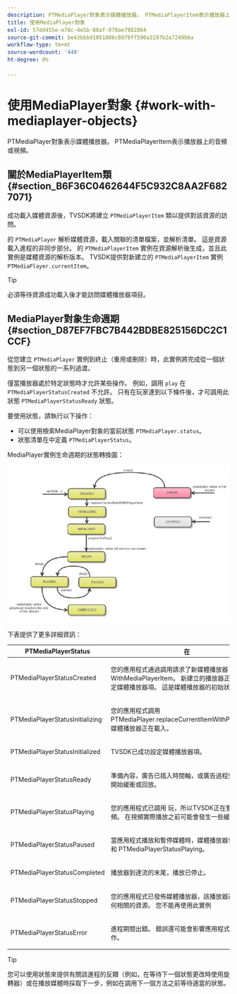 ```yaml
---
description: PTMediaPlayer對象表示媒體播放器。 PTMediaPlayerItem表示播放器上的音頻或視頻。
title: 使用MediaPlayer對象
exl-id: 57dd455e-e78c-4e5b-80af-070ae7982864
source-git-commit: be43bbbd1051886c8979ff590a3197b2a7249b6a
workflow-type: tm+mt
source-wordcount: '449'
ht-degree: 0%

---
```


# 使用MediaPlayer對象 {#work-with-mediaplayer-objects}

PTMediaPlayer對象表示媒體播放器。 PTMediaPlayerItem表示播放器上的音頻或視頻。

## 關於MediaPlayerItem類 {#section_B6F36C0462644F5C932C8AA2F6827071}

成功載入媒體資源後，TVSDK將建立 `PTMediaPlayerItem` 類以提供對該資源的訪問。

的 `PTMediaPlayer` 解析媒體資源，載入關聯的清單檔案，並解析清單。 這是資源載入進程的非同步部分。 的 `PTMediaPlayerItem` 實例在資源解析後生成，並且此實例是媒體資源的解析版本。 TVSDK提供對新建立的 `PTMediaPlayerItem` 實例 `PTMediaPlayer.currentItem`。

>[!TIP]
>
>必須等待資源成功載入後才能訪問媒體播放器項目。

## MediaPlayer對象生命週期 {#section_D87EF7FBC7B442BDBE825156DC2C1CCF}

從您建立 `PTMediaPlayer` 實例到終止（重用或刪除）時，此實例將完成從一個狀態到另一個狀態的一系列過渡。

僅當播放器處於特定狀態時才允許某些操作。 例如，調用 `play` 在 `PTMediaPlayerStatusCreated` 不允許。 只有在玩家達到以下條件後，才可調用此狀態 `PTMediaPlayerStatusReady` 狀態。

要使用狀態，請執行以下操作：

* 可以使用檢索MediaPlayer對象的當前狀態 `PTMediaPlayer.status`。
* 狀態清單在中定義 `PTMediaPlayerStatus`。

MediaPlayer實例生命週期的狀態轉換圖：
<!--<a id="fig_1C55DE3F186F4B36AFFDCDE90379534C"></a>-->

![](assets/player-state-transitions-diagram-ios2_web.png)

下表提供了更多詳細資訊：

<table id="table_426F0093E4214EA88CD72A7796B58DFD"> 
 <thead> 
  <tr> 
   <th colname="col1" class="entry"><b>PTMediaPlayerStatus</b></th> 
   <th colname="col2" class="entry"><b>在</b> </th> 
  </tr> 
 </thead>
 <tbody> 
  <tr> 
   <td colname="col1"> <p><span class="codeph"> PTMediaPlayerStatusCreated</span> </p> </td> 
   <td colname="col2"> <p>您的應用程式通過調用請求了新媒體播放器 <span class="codeph"> 播放器WithMediaPlayerItem</span>。 新建立的播放器正在等待您指定媒體播放器項。 這是媒體播放器的初始狀態。 </p> </td> 
  </tr> 
  <tr> 
   <td colname="col1"> <p> <span class="codeph"> PTMediaPlayerStatusInitializing</span> </p> </td> 
   <td colname="col2"> <p>您的應用程式調用 <span class="codeph"> PTMediaPlayer.replaceCurrentItemWithPlayerItem</span>，媒體播放器正在載入。 </p> </td> 
  </tr> 
  <tr> 
   <td colname="col1"> <p><span class="codeph"> PTMediaPlayerStatusInitialized</span> </p> </td> 
   <td colname="col2"> <p>TVSDK已成功設定媒體播放器項。 </p> </td> 
  </tr> 
  <tr> 
   <td colname="col1"> <p> <span class="codeph"> PTMediaPlayerStatusReady</span> </p> </td> 
   <td colname="col2"> <p>準備內容，廣告已插入時間軸，或廣告過程失敗。 可以開始緩衝或回放。 </p> </td> 
  </tr> 
  <tr> 
   <td colname="col1"> <p><span class="codeph"> PTMediaPlayerStatusPlaying</span> </p> </td> 
   <td colname="col2"> <p>您的應用程式已調用 <span class="codeph"> 玩</span>，所以TVSDK正在嘗試播放視頻。 在視頻實際播放之前可能會發生一些緩衝。 </p> </td> 
  </tr> 
  <tr> 
   <td colname="col1"> <p><span class="codeph"> PTMediaPlayerStatusPaused</span> </p> </td> 
   <td colname="col2"> <p>當應用程式播放和暫停媒體時，媒體播放器會在此狀態和 <span class="codeph"> PTMediaPlayerStatusPlaying</span>。 </p> </td> 
  </tr> 
  <tr> 
   <td colname="col1"> <p><span class="codeph"> PTMediaPlayerStatusCompleted</span> </p> </td> 
   <td colname="col2"> <p>播放器到達流的末尾，播放已停止。 </p> </td> 
  </tr> 
  <tr> 
   <td colname="col1"> <p><span class="codeph"> PTMediaPlayerStatusStopped</span> </p> </td> 
   <td colname="col2"> <p>您的應用程式已發佈媒體播放器，該播放器還會釋放任何相關的資源。 您不能再使用此實例 </p> </td> 
  </tr> 
  <tr> 
   <td colname="col1"> <p><span class="codeph"> PTMediaPlayerStatusError</span> </p> </td> 
   <td colname="col2"> <p>進程期間出錯。 錯誤還可能會影響應用程式下一步的操作。 </p> </td> 
  </tr> 
 </tbody> 
</table>

>[!TIP]
>
>您可以使用狀態來提供有關該進程的反饋（例如，在等待下一個狀態更改時使用旋轉器）或在播放媒體時採取下一步，例如在調用下一個方法之前等待適當的狀態。
